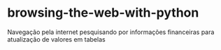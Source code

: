 # browsing-the-web-with-python
Navegação pela internet pesquisando por informações financeiras para atualização de valores em tabelas
